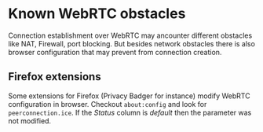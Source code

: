 # Known WebRTC obstacles

Connection establishment over WebRTC may ancounter different obstacles like NAT, Firewall, port blocking. But besides network obstacles there is also browser configuration that may prevent from connection creation.

## Firefox extensions

Some extensions for Firefox (Privacy Badger for instance) modify WebRTC configuration in browser. Checkout `about:config` and look for `peerconnection.ice`. If the *Status* column is *default* then the parameter was not modified.